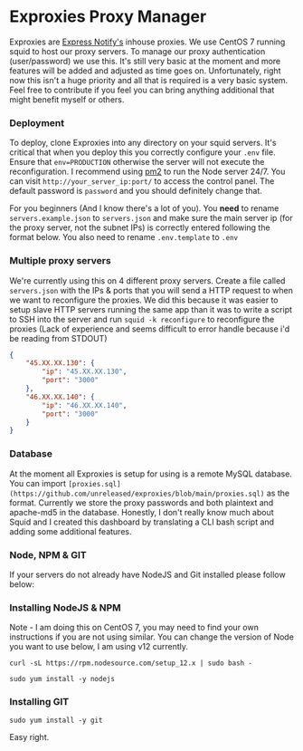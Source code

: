 # Exproxies Proxy Manager

Exproxies are [Express Notify's](https://notify.express/) inhouse proxies. We use CentOS 7 running squid to host our proxy servers. To manage our proxy authentication (user/password) we use this. It's still very basic at the moment and more features will be added and adjusted as time goes on. Unfortunately, right now this isn't a huge priority and all that is required is a very basic system. Feel free to contribute if you feel you can bring anything additional that might benefit myself or others.

### Deployment

To deploy, clone Exproxies into any directory on your squid servers. It's critical that when you deploy this you correctly configure your `.env` file. Ensure that `env=PRODUCTION` otherwise the server will not execute the reconfiguration. I recommend using [pm2](https://www.npmjs.com/package/pm2) to run the Node server 24/7. You can visit `http://your_server_ip:port/` to access the control panel. The default password is `password` and you should definitely change that.

For you beginners (And I know there's a lot of you). You **need** to rename `servers.example.json` to `servers.json` and make sure the main server ip (for the proxy server, not the subnet IPs) is correctly entered following the format below. You also need to rename `.env.template` to `.env`

### Multiple proxy servers

We're currently using this on 4 different proxy servers. Create a file called `servers.json` with the IPs & ports that you will send a HTTP request to when we want to reconfigure the proxies. We did this because it was easier to setup slave HTTP servers running the same app than it was to write a script to SSH into the server and run `squid -k reconfigure` to reconfigure the proxies (Lack of experience and seems difficult to error handle because i'd be reading from STDOUT)

```json
{
	"45.XX.XX.130": {
		"ip": "45.XX.XX.130",
		"port": "3000"
	},
	"46.XX.XX.140": {
		"ip": "46.XX.XX.140",
		"port": "3000"
	}
}
```

### Database

At the moment all Exproxies is setup for using is a remote MySQL database. You can import `[proxies.sql](https://github.com/unreleased/exproxies/blob/main/proxies.sql)` as the format. Currently we store the proxy passwords and both plaintext and apache-md5 in the database. Honestly, I don't really know much about Squid and I created this dashboard by translating a CLI bash script and adding some additional features.

### Node, NPM & GIT

If your servers do not already have NodeJS and Git installed please follow below:

### Installing NodeJS & NPM

Note - I am doing this on CentOS 7, you may need to find your own instructions if you are not using similar. You can change the version of Node you want to use below, I am using v12 currently.

`curl -sL https://rpm.nodesource.com/setup_12.x | sudo bash -`

`sudo yum install -y nodejs`

### Installing GIT

`sudo yum install -y git`

Easy right.
